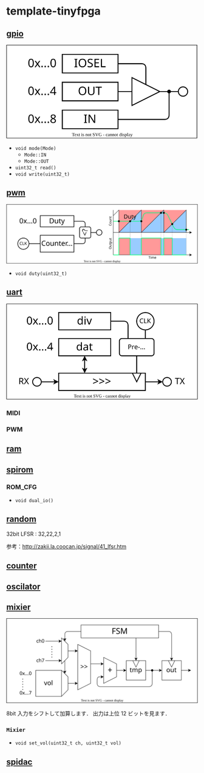 # template-tinyfpga

## [gpio](.packages/gpio/)

![](.packages/gpio/img/gpio.dio.svg)

- `void mode(Mode)`
  - `Mode::IN`
  - `Mode::OUT`
- `uint32_t read()`
- `void write(uint32_t)`

## [pwm](.packages/pwm/)

![](.packages/pwm/img/pwm.dio.svg)

- `void duty(uint32_t)`

## [uart](.packages/uart/)

![](.packages/uart/img/uart.dio.svg)

### MIDI

### PWM

## [ram](.packages/ram/)

## [spirom](.packages/spirom/)

### ROM_CFG

- `void dual_io()`

## [random](.packages/random/)

32bit LFSR : 32,22,2,1

参考：http://zakii.la.coocan.jp/signal/41_lfsr.htm

## [counter](.packages/counter/)

## [oscilator](.packages/oscilator/)

## [mixier](.packages/mixier/)

![](.packages/mixier/img/mixier.dio.svg)

8bit 入力をシフトして加算します．
出力は上位 12 ビットを見ます．

### `Mixier`

- `void set_vol(uint32_t ch, uint32_t vol)`

## [spidac](.packages/spidac/)
